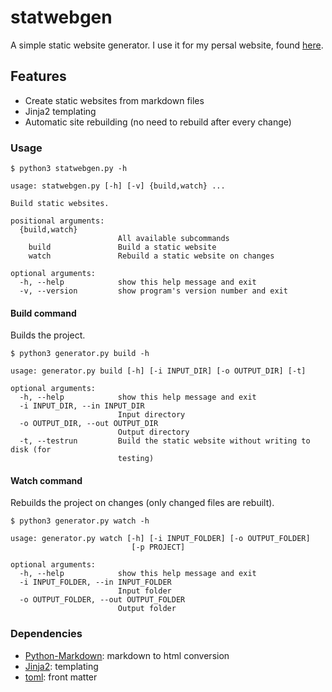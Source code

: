 # statwebgen
A simple static website generator. I use it for my persal website, found [here](http://www.jellepelgrims.com).

## Features

*   Create static websites from markdown files
*   Jinja2 templating
*   Automatic site rebuilding (no need to rebuild after every change)

### Usage

```
$ python3 statwebgen.py -h

usage: statwebgen.py [-h] [-v] {build,watch} ...

Build static websites.

positional arguments:
  {build,watch}
                        All available subcommands
    build               Build a static website
    watch               Rebuild a static website on changes

optional arguments:
  -h, --help            show this help message and exit
  -v, --version         show program's version number and exit
```

#### Build command

Builds the project.

```
$ python3 generator.py build -h

usage: generator.py build [-h] [-i INPUT_DIR] [-o OUTPUT_DIR] [-t]

optional arguments:
  -h, --help            show this help message and exit
  -i INPUT_DIR, --in INPUT_DIR
                        Input directory
  -o OUTPUT_DIR, --out OUTPUT_DIR
                        Output directory
  -t, --testrun         Build the static website without writing to disk (for
                        testing)
```

#### Watch command

Rebuilds the project on changes (only changed files are rebuilt).

```
$ python3 generator.py watch -h

usage: generator.py watch [-h] [-i INPUT_FOLDER] [-o OUTPUT_FOLDER]
                           [-p PROJECT]

optional arguments:
  -h, --help            show this help message and exit
  -i INPUT_FOLDER, --in INPUT_FOLDER
                        Input folder
  -o OUTPUT_FOLDER, --out OUTPUT_FOLDER
                        Output folder
```


### Dependencies
   * [Python-Markdown](https://pypi.python.org/pypi/Markdown): markdown to html conversion
   * [Jinja2](http://jinja.pocoo.org/): templating
   * [toml](https://pypi.org/project/toml/): front matter